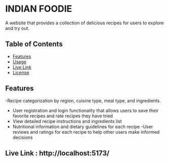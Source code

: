 # INDIAN FOODIE

A website that provides a collection of delicious recipes for users to explore and try out.

## Table of Contents

- [Features](#features)
- [Usage](#usage)
- [Live Link](#live)
- [License](#license)

## Features

 -Recipe categorization by region, cuisine type, meal type, and ingredients.
- User registration and login functionality that allows users to save their favorite recipes and rate recipes they have tried
- View detailed recipe instructions and ingredients list
- Nutritional information and dietary guidelines for each recipe
-User reviews and ratings for each recipe to help other users make informed decisions

## Live Link : http://localhost:5173/
